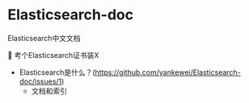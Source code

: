 # Elasticsearch-doc
Elasticsearch中文文档

🎯 考个Elasticsearch证书装X

- Elasticsearch是什么？(https://github.com/yankewei/Elasticsearch-doc/issues/1)
  - 文档和索引
